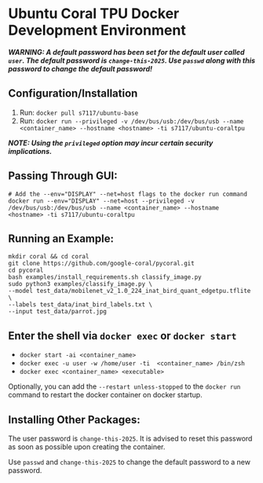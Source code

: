 # Ubuntu Coral TPU Docker Development Environment

**_WARNING: A default password has been set for the default user called `user`. The default password is `change-this-2025`. Use `passwd` along with this password to change the default password!_**

## Configuration/Installation

1. Run: `docker pull s7117/ubuntu-base`
2. Run: `docker run --privileged -v /dev/bus/usb:/dev/bus/usb --name <container_name> --hostname <hostname> -ti s7117/ubuntu-coraltpu`

**_NOTE: Using the `privileged` option may incur certain security implications._**

## Passing Through GUI:

```shell
# Add the --env="DISPLAY" --net=host flags to the docker run command
docker run --env="DISPLAY" --net=host --privileged -v /dev/bus/usb:/dev/bus/usb --name <container_name> --hostname <hostname> -ti s7117/ubuntu-coraltpu
```

## Running an Example:

```shell
mkdir coral && cd coral
git clone https://github.com/google-coral/pycoral.git
cd pycoral
bash examples/install_requirements.sh classify_image.py
sudo python3 examples/classify_image.py \
--model test_data/mobilenet_v2_1.0_224_inat_bird_quant_edgetpu.tflite \
--labels test_data/inat_bird_labels.txt \
--input test_data/parrot.jpg
```

## Enter the shell via `docker exec` or `docker start`

- `docker start -ai <container_name>`
- `docker exec -u user -w /home/user -ti  <container_name> /bin/zsh`
- `docker exec <container_name> <executable>`

Optionally, you can add the `--restart unless-stopped` to the `docker run` command to restart the docker container on docker startup.

## Installing Other Packages:

The user password is `change-this-2025`. It is advised to reset this password as soon as possible upon creating the container.

Use `passwd` and `change-this-2025` to change the default password to a new password.
